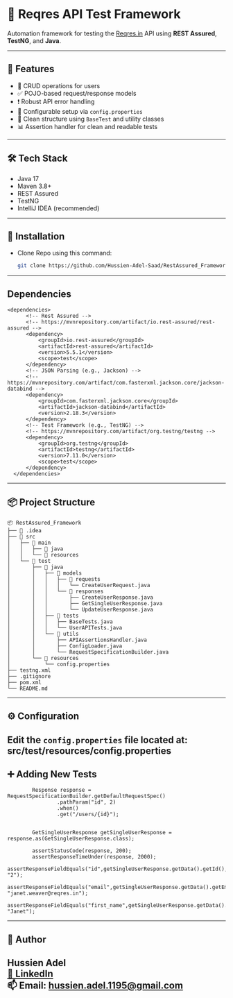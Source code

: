 # 🧪 Reqres API Test Framework

Automation framework for testing the [Reqres.in](https://reqres.in) API using **REST Assured**, **TestNG**, and **Java**.

---

## 🚀 Features

- 🧱 CRUD operations for users
- ✅ POJO-based request/response models
- ❗ Robust API error handling
- 🔧 Configurable setup via `config.properties`
- 📏 Clean structure using `BaseTest` and utility classes
- 📊 Assertion handler for clean and readable tests

---

## 🛠 Tech Stack

- Java 17
- Maven 3.8+
- REST Assured
- TestNG
- IntelliJ IDEA (recommended)

---
## 🚚 Installation

- Clone Repo using this command:
  ```bash
  git clone https://github.com/Hussien-Adel-Saad/RestAssured_Framework.git
  ```
---
## Dependencies
  ```
  <dependencies>
        <!-- Rest Assured -->
        <!-- https://mvnrepository.com/artifact/io.rest-assured/rest-assured -->
        <dependency>
            <groupId>io.rest-assured</groupId>
            <artifactId>rest-assured</artifactId>
            <version>5.5.1</version>
            <scope>test</scope>
        </dependency>
        <!-- JSON Parsing (e.g., Jackson) -->
        <!-- https://mvnrepository.com/artifact/com.fasterxml.jackson.core/jackson-databind -->
        <dependency>
            <groupId>com.fasterxml.jackson.core</groupId>
            <artifactId>jackson-databind</artifactId>
            <version>2.18.3</version>
        </dependency>
        <!-- Test Framework (e.g., TestNG) -->
        <!-- https://mvnrepository.com/artifact/org.testng/testng -->
        <dependency>
            <groupId>org.testng</groupId>
            <artifactId>testng</artifactId>
            <version>7.11.0</version>
            <scope>test</scope>
        </dependency>
    </dependencies>
  ```
---
## 📦 Project Structure

```text
📦 RestAssured_Framework
├── 📁 .idea
├── 📁 src
│   ├── 📁 main
│   │   ├── 📁 java
│   │   └── 📁 resources
│   └── 📁 test
│       ├── 📁 java
│       │   ├── 📁 models
│       │   │   ├── 📁 requests
│       │   │   │   └── CreateUserRequest.java
│       │   │   └── 📁 responses
│       │   │       ├── CreateUserResponse.java
│       │   │       ├── GetSingleUserResponse.java
│       │   │       └── UpdateUserResponse.java
│       │   ├── 📁 tests
│       │   │   ├── BaseTests.java
│       │   │   └── UserAPITests.java
│       │   └── 📁 utils
│       │       ├── APIAssertionsHandler.java
│       │       ├── ConfigLoader.java
│       │       └── RequestSpecificationBuilder.java
│       └── 📁 resources
│           └── config.properties
├── testng.xml
├── .gitignore
├── pom.xml
└── README.md

```
---
## ⚙️ Configuration

Edit the `config.properties` file located at:
src/test/resources/config.properties
---

## ➕ Adding New Tests

```
        Response response = RequestSpecificationBuilder.getDefaultRequestSpec()
                .pathParam("id", 2)
                .when()
                .get("/users/{id}");


        GetSingleUserResponse getSingleUserResponse = response.as(GetSingleUserResponse.class);

        assertStatusCode(response, 200);
        assertResponseTimeUnder(response, 2000);
        assertResponseFieldEquals("id",getSingleUserResponse.getData().getId(), "2");
        assertResponseFieldEquals("email",getSingleUserResponse.getData().getEmail(), "janet.weaver@reqres.in");
        assertResponseFieldEquals("first_name",getSingleUserResponse.getData().getFirst_name(), "Janet");

```
---
## 🙌 Author

**Hussien Adel**  
[🔗 LinkedIn](https://www.linkedin.com/in/hussien-adel-saad)  
📫 Email: [hussien.adel.1195@gmail.com](mailto:your@email.com)
---



